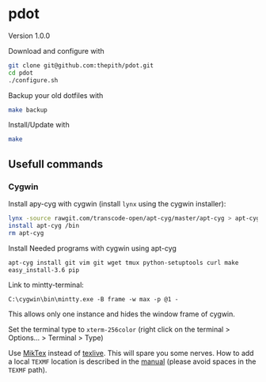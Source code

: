 # pdot
Version 1.0.0


Download and configure with
```bash
git clone git@github.com:thepith/pdot.git
cd pdot
./configure.sh
```
Backup your old dotfiles with
```bash
make backup
```

Install/Update with
```bash
make
```

## Usefull commands
### Cygwin
Install apy-cyg with cygwin (install `lynx` using the cygwin installer):
```bash
lynx -source rawgit.com/transcode-open/apt-cyg/master/apt-cyg > apt-cyg
install apt-cyg /bin
rm apt-cyg
```
Install Needed programs with cygwin using apt-cyg
```bash
apt-cyg install git vim git wget tmux python-setuptools curl make
easy_install-3.6 pip
```
Link to mintty-terminal:
```
C:\cygwin\bin\mintty.exe -B frame -w max -p @1 -
```
This allows only one instance and hides the window frame of cygwin.

Set the terminal type to `xterm-256color` (right click on the terminal > Options... > Terminal > Type)

Use [MikTex](https://miktex.org/howto/install-miktex) instead of [texlive](https://www.tug.org/texlive/). This will spare you some nerves. How to add a local `TEXMF` location is described in the [manual](http://docs.miktex.org/manual/localadditions.html) (please avoid spaces in the `TEXMF` path).
